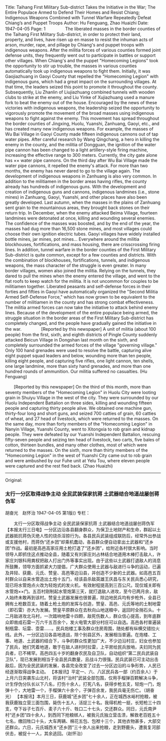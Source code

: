 Title: Taihang First Military Sub-district Takes the Initiative in the War; The Entire Populace Armed to Defend Their Homes and Resist Chiang; Indigenous Weapons Combined with Tunnel Warfare Repeatedly Defeat Chiang’s and Puppet Troops
Author: Hu Fenguang, Zhao Huaizhi
Date: 1947-04-05
Page: 1
　　
　　The liberated masses in the border counties of the Taihang First Military Sub-district, in order to protect their land, property, and lives, have risen up en masse to resist the inhuman acts of arson, murder, rape, and pillage by Chiang's and puppet troops with indigenous weapons. After the militia forces of various counties formed joint defense units, they frequently went out to participate in battles or support other villages. When Chiang's and the puppet "Homecoming Legions" took the opportunity to stir up trouble, the masses in various counties automatically took up indigenous weapons to fight them. Initially, it was Gaojiazhuang in Gaoyi County that repelled the "Homecoming Legion" with indigenous guns, which had a great impact on the surrounding villages. At that time, the leaders seized this point to promote it throughout the county. Subsequently, Liu Zhanlin of Liujiazhuang combined tunnels with wooden clubs to strike at the enemy, and Liu Yinke of Xujiazhuang used a manure fork to beat the enemy out of the house. Encouraged by the news of these victories with indigenous weapons, the leadership seized the opportunity to vigorously promote the movement of the broad masses using indigenous weapons to fight against the enemy. This movement has spread throughout the border counties of Jingxing, Huolu, Yuanshi, Zanhuang, Gaoyi, etc., and has created many new indigenous weapons. For example, the masses of Wu Bai Village in Gaoyi County made fifteen indigenous cannons out of tap water pipes. After careful research by Wang Qingchang, a hero in killing the enemy in the county, and the militia of Dongguan, the ignition of the water pipe cannon has been changed to a light artillery-style firing machine, increasing the effective range to 300 meters. Currently, the city gate alone has ×× water pipe cannons. On the third day after Wu Bai Village made the water pipe cannons, it repelled the enemy's attack. For more than two months, the enemy has never dared to go to the village again. The development of indigenous weapons in Zanhuang is also very common. In addition to the militiamen in the border areas having rifles, the county already has hundreds of indigenous guns. With the development and creation of indigenous guns and cannons, indigenous landmines (i.e., stone mines) in Zanhuang, Gaoyi, Yuanshi, and other places have also been greatly developed. Last autumn, when the masses in the plains of Zanhuang sent grain to the mountainous areas, they brought back stones on their return trip. In December, when the enemy attacked Beima Village, fourteen landmines were detonated at once, killing and wounding several enemies. The confidence of the masses was boosted, and by the end of the year, the masses had dug more than 16,500 stone mines, and most villages could choose their own ignition electric tubes. Gaoyi villages have widely installed bottle mines, jar mines, pot mines... Everywhere around the militia blockhouses, fortifications, and mass housing, there are crisscrossing firing lines. In addition, tunnel warfare in the border counties of the First Military Sub-district is quite common, except for a few counties and districts. With the combination of blockhouses, fortifications, tunnels, and indigenous weapons, the mass character of the struggle is even greater. In many border villages, women also joined the militia. Relying on the tunnels, they dared to pull the mines when the enemy entered the village, and went to the flat roofs to keep watch for the militia. It is not uncommon for couples to be militiamen together. Liberated peasants and self-defense forces in their forties and fifties in Gaoyi have automatically organized the "Second Militia Armed Self-Defense Force," which has now grown to be equivalent to the number of militiamen in the county and has strong combat effectiveness. The militia armed forces can now take the initiative to attack behind enemy lines. Because of the development of the entire populace being armed, the struggle situation in the border areas of the First Military Sub-district has completely changed, and the people have gradually gained the initiative in the war.
　　
　　[Reported by this newspaper] A unit of militia (about 100 people) from the first, sixth, and eighth districts of Pingle County suddenly attacked Beicun Village in Dongshan last month on the sixth, and completely surrounded the armed forces of the village "governing village." Only 100 hand grenades were used to resolve the battle, capturing alive eight puppet squad leaders and below, wounding more than ten people, killing eight people, and capturing five rifles, one light cannon, ten shells, one large landmine, more than sixty hand grenades, and more than one hundred rounds of ammunition. Our militia suffered no casualties. (Hu Fenguang)

　　[Reported by this newspaper] On the third of this month, more than seventy members of the "Homecoming Legion" in Huolu City were looting grain in Shuiyu Village in the west of the city. They were surrounded by our Huolu Independent Battalion on three sides, killing and wounding fifteen people and capturing thirty people alive. We obtained one machine gun, thirty-four long and short guns, and seized 700 catties of grain, 60 catties of wheat, and 27 head of livestock, which were returned to the masses. On the same day, more than forty members of the "Homecoming Legion" in Nanyin Village, Yuanshi County, went to Xitongxia to rob grain and kidnap people. They were defeated by our Yuanshi Independent Battalion, rescuing fifty-seven people and seizing ten head of livestock, two carts, five bales of cotton, thirteen bundles, and many other clothes, most of which were returned to the masses. On the sixth, more than thirty members of the "Homecoming Legion" in the west of Yuanshi City came out to rob grain and were ambushed by our Fuhe unit at Yelu Tou, where eleven people were captured and the rest fled back. (Zhao Huaizhi)



<hr /> 

Original: 


### 太行一分区取得战争主动  全民武装保家抗蒋  土武器结合地道战屡创蒋伪军
胡奋光　赵怀治
1947-04-05
第1版()
专栏：

　　太行一分区取得战争主动
    全民武装保家抗蒋
    土武器结合地道战屡创蒋伪军
    【本报太行三日电】一分区边沿各县翻身群众，为保卫土地财产和生命，群起以土武器抵抗蒋伪灭绝人性的烧杀淫掠行为。各县民兵武装组成联防后，经常外出参战或支援他村，而蒋伪“还乡团”却乘机蠢动，各县群众便自动拿出土武器和“还乡团”作战。最初是高邑高家庄用土枪打退了“还乡团”，给附近各村很大影响。当时领导人即抓住这点推动全县，随着又有刘家庄刘占林结合地道用木棒打击敌人，许家庄刘银科用粪杈把敌人打出门外等事实出现。由于这些以土武器打退敌人的消息所鼓舞，领导方面抓紧大力提倡，广大群众使用土武器与敌进行斗争的运动，已遍及井陉、获鹿、元氏、赞皇、高邑等边沿县，并创造不少新的土武器。如高邑五百村群众以自来水管造出土炮十五门，经该县杀敌英雄王庆昌与东关民兵悉心研究，现已将水管炮点火改为轻炮式的发火机，有效射程提高到三百公尺。现仅城关即有水管炮××门。五百村刚制起水管炮第三天，就打退敌人进攻，至今已两月余，敌人始终未敢再到该村。赞皇土武器发展也很普遍，除边地民兵均有步枪外，全县已拥有土枪数百支。随着土枪土炮的发挥与创造，赞皇、高邑、元氏等地的土制地雷（即石雷）亦大为发展。赞皇平原群众在去秋向山地送粮中，返回时全捎石头。十二月敌进攻北马村，一次踏响地雷十四颗，敌死伤数人，群众信心提高，到年底群众即凿成石雷一万六千五百余个，发火电管大部分村庄可以自选。高邑各村普遍装制瓶雷、坛雷、壶雷……。民兵炮楼工事及群众住房周围，随处都有纵横交错拉火线。此外，一分区边沿各县地道战，除个别县区外，发展相当普遍。在炮楼、工事、地道、土武器的结合下，斗争的群众性更加广大，不少边沿村庄，妇女也参加了民兵，她们凭着地道，敢于在敌人进村时拉雷，上平房给民兵放哨，夫妇同为民兵者，已不稀罕。高邑四五十岁的翻身农民及自卫队，自动组织“第二民兵武装自卫队”，现已发展到相当于全县民兵数量，且战斗力很强。民兵武装已可主动出击敌后，因为全民武装的发展，各县完全改变了过去一分区边沿的斗争形势，人民已经逐渐取得战争主动。
    【本报讯】平定一、六、八区民兵各一部（约百余人）于上月六日突袭东山北村，将该村“治村”武装全部包围，仅用手榴弹百颗解决斗争，计生俘伪分队长以下八名，打伤十余人，打死八名，获得步枪五支，轻炮一门，炮弹十个，大地雷一个，手榴弹六十余个，子弹百余发，我民兵毫无伤亡。（胡奋光）
    【本报讯】本月三日，获鹿城“还乡团”七十余人，正在城西水峪村抢粮，被我获鹿独立营三面包围，毙伤十五人，活捉三十名。我得机枪一挺，长短枪三十四支，夺下谷子七百斤、麦子六十斤、牲口二十七头，交还群众。同日，元氏南尹村“还乡团”四十余人，到西同下抢粮绑人，被我元氏独立营击溃，解救老百姓五十七名，缴回牲口十头，大车两辆、棉花五包、包袱十三个，其他衣物甚多，大部交还群众。六日，元氏城西关“还乡团”三十余人出来抢粮，走到野鹿头，遭我复河部伏击，被捉十一人，其余逃回。（赵怀治）
